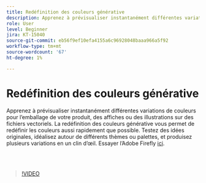 ```yaml
---
title: Redéfinition des couleurs générative
description: Apprenez à prévisualiser instantanément différentes variations de couleurs pour vos projets
role: User
level: Beginner
jira: KT-15040
source-git-commit: eb56f9ef10efa4155a6c96928048baaa966a5f92
workflow-type: tm+mt
source-wordcount: '67'
ht-degree: 1%

---
```


# Redéfinition des couleurs générative

Apprenez à prévisualiser instantanément différentes variations de couleurs pour l’emballage de votre produit, des affiches ou des illustrations sur des fichiers vectoriels. La redéfinition des couleurs générative vous permet de redéfinir les couleurs aussi rapidement que possible. Testez des idées originales, idéalisez autour de différents thèmes ou palettes, et produisez plusieurs variations en un clin d’œil. Essayer l’Adobe Firefly [ici](https://firefly.adobe.com/).

<br> 

>[!VIDEO](https://video.tv.adobe.com/v/3427610?quality=12&learn=on&hidetitle=true)

